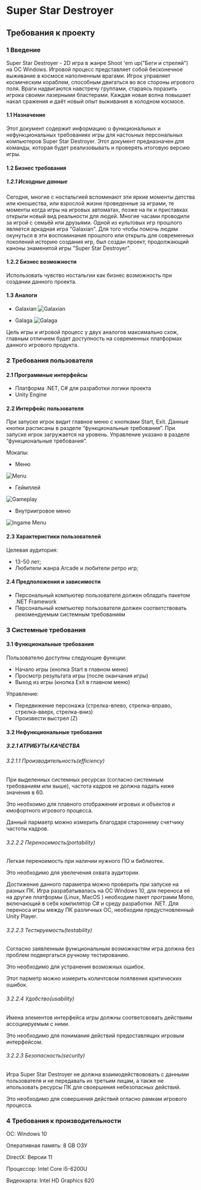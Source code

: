 # Super Star Destroyer
## Требования к проекту
### 1 Введение
 Super Star Destroyer - 2D игра в жанре Shoot 'em up("Беги и стреляй") на ОС Windows. Игровой процесс представляет собой бесконечное выживание в космосе наполненным врагами. Игрок управляет космическим кораблем, способным двигаться во все стороны игрового поля. Враги надвигаются навстречу группами, стараясь поразить игрока своими лазерными бластерами. Каждая новая волна повышает накал сражения и даёт новый опыт выживания в холодном космосе.
#### 1.1 Назначение
Этот документ содержит информацию о функциональных и нефункциональных требованиях игры для настоьных персональных компьютеров Super Star Destroyer. Этот документ предназначен для команды, которая будет реализовывать и проверять итоговую версию игры.

#### 1.2 Бизнес требования 

##### 1.2.1 Исходные данные
Сегодня, многие с ностальгией вспоминают эти яркие моменты детства или юношества, или взрослой жизни проведенные за играми, те моменты
когда игры на игровых автоматах, позже на пк и приставках открыли новый вид реальности для людей. Многие часами проводили за игрой с семьёй или друзьями. Одной из культовых игр прошлого является аркадная игра "Galaxian". Для того чтобы помочь людям окунуться в эти воспоминания прошлого или открыть для современных поколений историю создания игр, был создан проект, продолжающий каноны знаменитой игры "Super Star Destroyer".   



#### 1.2.2 Бизнес возможности 
Использовать чувство ностальгии как бизнес возможность при создании данного проекта.  


#### 1.3 Аналоги
* Galaxian 
![Galaxian](https://pp.userapi.com/c845017/v845017126/1a51f3/gtMx9OozNDQ.jpg)

* Galaga 
![Galaga](https://pp.userapi.com/c845017/v845017126/1a5202/CGXlWp3X08U.jpg)

Цель игры и игровой процесс у двух аналогов максимально схож, главным отличием будет доступность на современных платформах данного игрового продукта.



### 2 Требования пользователя
#### 2.1 Программные интерфейсы
* Платформа .NET, C# для разработки логики проекта
* Unity Engine

#### 2.2 Интерфейс пользователя
При запуске игрок видит главное меню с кнопками Start, Exit. Данные кнопки расписаны в разделе “функциональные требования”. При запуске игрок загружается на уровень. Управление указано в разделе “функциональные требования”.

Мокапы:
* Меню

![Menu](https://pp.userapi.com/c851020/v851020315/b3a19/Hl_S1PZrNyY.jpg)

* Геймплей

![Gameplay](https://pp.userapi.com/c851020/v851020315/b3a2d/vHUaaW_sZFI.jpg)

* Внутриигровое меню

![Ingame Menu](https://pp.userapi.com/c851020/v851020315/b3a23/nerQA57Qm7M.jpg)

#### 2.3 Характеристики пользователей
Целевая аудитория:
* 13-50 лет;
* Любители жанра Arcade и любители ретро игр;

#### 2.4 Предположения и зависимости
* Персональный компьютер пользователя должен обладать пакетом .NET Framework 
* Персональный компьютер пользователя должен соответствовать рекомендуемым системным требованиям

### 3 Системные требования
#### 3.1 Функциональные требования
Пользователю доступны следующие функции:
* Начало игры (кнопка Start в главном меню)
* Просмотр результата игры (после оканчания игры)
* Выход из игры (кнопка Exit в главном меню)

Управление:
* Передвижение персонажа (стрелка-влево, стрелка-вправо, стрелка-вверх, стрелка-вниз)
* Произвести выстрел (Z)
#### 3.2 Нефункциональные требования
##### 3.2.1 АТРИБУТЫ КАЧЕСТВА

###### 3.2.1.1 Производительность(efficiency)
При выделенных системных ресурсах (согласно системным требованиям или выше), частота кадров не должна падать ниже значения в 60.

Это необхоимо для плавного отображения игровых и объектов и кмофортного игрового процесса.

Данный пармаетр можно измерить благодаря староннему счетчику частоты кадров.

###### 3.2.2.2 Переносимость(portability)
 Легкая переноимость при наличии нужного ПО и библиотек.
 
  Это необходимо для увелечения охвата аудитории.
  
  Достижение данного параметра можно проверить при запуске на разных ПК.
  Игра разрабатывалась на ОС Windows 10, для переноса её на другие платформы (Linux, MacOS ) необходим пакет программ Mono, включающий в себя компилятор C# и среду разработки .NET. 
 Для переноса игры между ПК различных ОС, необходим предустновленный Unity Player. 

 
 ###### 3.2.2.3 Тестируемость(testability)
 Согласно заявленным функциональным возможнастям игра должна без проблем подвергаться ручному тестированию.
 
 Это необходимо для устранения возможных ошибок.
 
 Этот парметр можно измерить количтсвом поялвения критических ошибок.
 
 ###### 3.2.2.4 Удобство(usability)
 Имена элементов интерфейса игры должны соответсвовать действиям ассоциируемым с ними.
 
 Это необходимо для понимания действий предоставлящих игровым интерфейсом.
  
 ###### 3.2.2.3 Безопасность(security)
 Игра Super Star Destroyer не должна взаимодействововать с данными пользователя и не передавать их третьим лицам, а также не ипользовать ресурсы ПК для своершения небезопасных действий.
 
 Это необходимо для совершения действий огласно рамкам игрового процесса.

### 4 Требования к производительности
ОС: Windows 10

Оперативная память: 8 GB ОЗУ

DirectX: Версии 11

Процессор: Intel Core i5-6200U

Видеокарта: Intel HD Graphics 620



